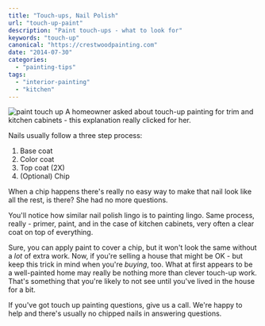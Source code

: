 ```yaml
---
title: "Touch-ups, Nail Polish"
url: "touch-up-paint"
description: "Paint touch-ups - what to look for"
keywords: "touch-up"
canonical: "https://crestwoodpainting.com"
date: "2014-07-30"
categories:
  - "painting-tips"
tags:
  - "interior-painting"
  - "kitchen"
---
```


![paint touch up](/images/nail-polish.webp)
A homeowner asked about touch-up painting for trim and kitchen cabinets - this explanation really clicked for her.

Nails usually follow a three step process:

1. Base coat
2. Color coat
3. Top coat (2X)
4. (Optional) Chip

When a chip happens there's really no easy way to make that nail look like all the rest, is there?
She had no more questions.
  
You'll notice how similar nail polish lingo is to painting lingo. Same process, really - primer, paint, and in the case of kitchen cabinets, very often a clear coat on top of everything.

Sure, you can apply paint to cover a chip, but it won't look the same without a _lot_ of extra work. Now, if you're selling a house that might be OK - but keep this trick in mind when you're _buying_, too. What at first appears to be a well-painted home may really be nothing more than clever touch-up work. That's something that you're likely to not see until you've lived in the house for a bit.

If you've got touch up painting questions, give us a call. We're happy to help and there's usually no chipped nails in answering questions.
